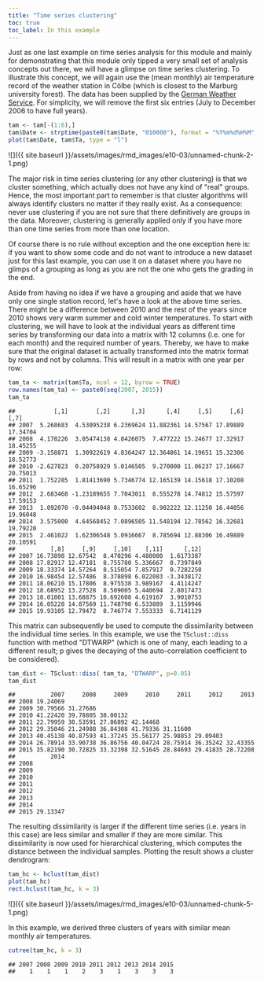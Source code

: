 ```yaml
---
title: "Time series clustering"
toc: true
toc_label: In this example
---
```


Just as one last example on time series analysis for this module and mainly for demonstrating that this module only tipped a very small set of analysis concepts out there, we will have a glimpse on time series clustering. 
To illustrate this concept, we will again use the (mean monthly) air temperature record of the weather station in Cölbe (which is closest to the Marburg university forest). 
The data has been supplied by the [German Weather Service](ftp://opendata.dwd.de/climate_environment/CDC/observations_germany). 
For simplicity, we will remove the first six entries (July to December 2006 to have full years).



```r
tam <- tam[-(1:6),]
tam$Date <- strptime(paste0(tam$Date, "010000"), format = "%Y%m%d%H%M", tz = "UTC")
plot(tam$Date, tam$Ta, type = "l")
```

![]({{ site.baseurl }}/assets/images/rmd_images/e10-03/unnamed-chunk-2-1.png)<!-- -->

The major risk in time series clustering (or any other clustering) is that we cluster something, which actually does not have any kind of "real" groups. 
Hence, the most important part to remember is that cluster algorithms will always identify clusters no matter if they really exist. 
As a consequence: never use clustering if you are not sure that there definitively are groups in the data. 
Moreover, clustering is generally applied only if you have more than one time series from more than one location. 

Of course there is no rule without exception and the one exception here is: if you want to show some code and do not want to introduce a new dataset just for this last example, you can use it on a dataset where you have no glimps of a grouping as long as you are not the one who gets the grading in the end. 

Aside from having no idea if we have a grouping and aside that we have only one single station record, let's have a look at the above time series. 
There might be a difference between 2010 and the rest of the years since 2010 shows very warm summer and cold winter temperatures. 
To start with clustering, we will have to look at the individual years as different time series by transforming our data into a matrix with 12 columns (i.e. one for each month) and the required number of years. Thereby, we have to make sure that the original dataset is actually transformed into the matrix format by rows and not by columns. 
This will result in a matrix with one year per row:

```r
tam_ta <- matrix(tam$Ta, ncol = 12, byrow = TRUE)
row.names(tam_ta) <- paste0(seq(2007, 2015))
tam_ta
```

```
##           [,1]        [,2]      [,3]      [,4]     [,5]     [,6]     [,7]
## 2007  5.268683  4.53095238 6.2369624 11.882361 14.57567 17.89889 17.34704
## 2008  4.178226  3.05474138 4.8426075  7.477222 15.24677 17.32917 18.45255
## 2009 -3.158871  1.30922619 4.8364247 12.364861 14.19651 15.32306 18.52773
## 2010 -2.627823  0.20758929 5.0146505  9.270000 11.06237 17.16667 20.75013
## 2011  1.752285  1.81413690 5.7346774 12.165139 14.15618 17.10208 16.65296
## 2012  2.683468 -1.23189655 7.7043011  8.555278 14.74812 15.57597 17.59153
## 2013  1.092070 -0.04494048 0.7533602  8.902222 12.11250 16.44056 19.96048
## 2014  3.575000  4.64568452 7.0896505 11.548194 12.78562 16.32681 19.79220
## 2015  2.461022  1.62306548 5.0916667  8.785694 12.88306 16.49889 20.10591
##          [,8]     [,9]     [,10]    [,11]      [,12]
## 2007 16.73898 12.67542  8.470296 4.480000  1.6173387
## 2008 17.82917 12.47181  8.755780 5.336667  0.7397849
## 2009 18.33374 14.57264  8.515054 7.857917  0.7282258
## 2010 16.98454 12.57486  8.378898 6.022083 -3.3438172
## 2011 18.06210 15.17806  8.975538 3.989167  4.4114247
## 2012 18.68952 13.27528  8.509005 5.440694  2.8017473
## 2013 18.01801 13.68875 10.692608 4.619167  3.9010753
## 2014 16.05228 14.87569 11.748790 6.533889  3.1159946
## 2015 19.93105 12.79472  8.746774 7.553333  6.7141129
```

This matrix can subsequently be used to compute the dissimilarity between the individual time series. In this example, we use the ``TSclust::diss`` function with method "DTWARP" (which is one of many, each leading to a different result; p gives the decaying of the auto-correlation coefficient to be considered).

```r
tam_dist <- TSclust::diss( tam_ta, "DTWARP", p=0.05)
tam_dist
```

```
##          2007     2008     2009     2010     2011     2012     2013
## 2008 19.24069                                                      
## 2009 30.79566 31.27686                                             
## 2010 41.22420 39.78805 38.00132                                    
## 2011 22.79959 30.53591 27.06892 42.14468                           
## 2012 29.35046 21.24988 36.84308 41.79336 31.11600                  
## 2013 40.45138 40.87593 41.37245 35.56177 25.98853 29.09403         
## 2014 26.78914 33.90738 36.86756 40.04724 28.75914 36.35242 32.43355
## 2015 35.82190 30.72825 33.32398 32.51645 28.84693 29.41835 28.72208
##          2014
## 2008         
## 2009         
## 2010         
## 2011         
## 2012         
## 2013         
## 2014         
## 2015 29.13347
```

The resulting dissimilarity is larger if the different time series (i.e. years in this case) are less similar and smaller if they are more similar. 
This dissimilarity is now used for hierarchical clustering, which computes the distance between the individual samples. 
Plotting the result shows a cluster dendrogram:

```r
tam_hc <- hclust(tam_dist)
plot(tam_hc)
rect.hclust(tam_hc, k = 3)
```

![]({{ site.baseurl }}/assets/images/rmd_images/e10-03/unnamed-chunk-5-1.png)<!-- -->


In this example, we derived three clusters of years with similar mean monthly air temperatures.



```r
cutree(tam_hc, k = 3)
```

```
## 2007 2008 2009 2010 2011 2012 2013 2014 2015 
##    1    1    1    2    3    1    3    3    3
```
